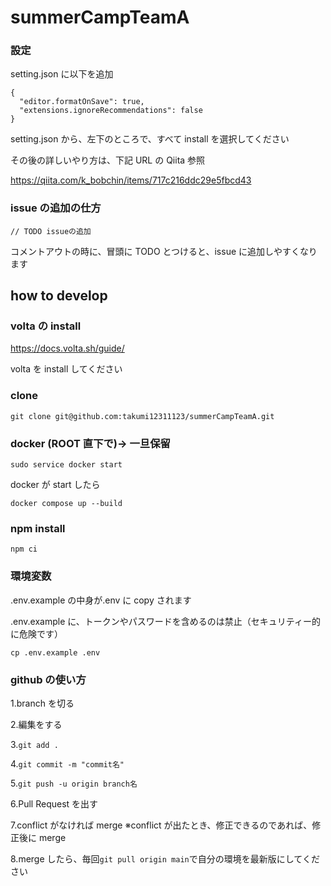# summerCampTeamA

### 設定

setting.json に以下を追加

```
{
  "editor.formatOnSave": true,
  "extensions.ignoreRecommendations": false
}
```

setting.json から、左下のところで、すべて install を選択してください

その後の詳しいやり方は、下記 URL の Qiita 参照

https://qiita.com/k_bobchin/items/717c216ddc29e5fbcd43

### issue の追加の仕方

`// TODO issueの追加`

コメントアウトの時に、冒頭に TODO とつけると、issue に追加しやすくなります

## how to develop

### volta の install

https://docs.volta.sh/guide/

volta を install してください

### clone

`git clone git@github.com:takumi12311123/summerCampTeamA.git`

### docker (ROOT 直下で)→ 一旦保留

`sudo service docker start`

docker が start したら

`docker compose up --build`

### npm install

`npm ci`

### 環境変数

.env.example の中身が.env に copy されます

.env.example に、トークンやパスワードを含めるのは禁止（セキュリティー的に危険です）

`cp .env.example .env`

### github の使い方

1.branch を切る

2.編集をする

3.`git add .`

4.`git commit -m "commit名"`

5.`git push -u origin branch名`

6.Pull Request を出す

7.conflict がなければ merge
※conflict が出たとき、修正できるのであれば、修正後に merge

8.merge したら、毎回`git pull origin main`で自分の環境を最新版にしてください
